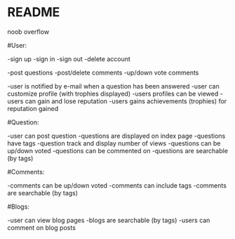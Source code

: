 # README

noob overflow

#User:

-sign up
-sign in
-sign out
-delete account

-post questions
-post/delete comments
-up/down vote comments

-user is notified by e-mail when a question has been answered
-user can customize profile (with trophies displayed)
-users profiles can be viewed
-users can gain and lose reputation
-users gains achievements (trophies) for reputation gained


#Question:

-user can post question
-questions are displayed on index page
-questions have tags
-question track and display number of views
-questions can be up/down voted
-questions can be commented on
-questions are searchable (by tags)

#Comments:

-comments can be up/down voted
-comments can include tags
-comments are searchable (by tags)

#Blogs:

-user can view blog pages
-blogs are searchable (by tags)
-users can comment on blog posts
